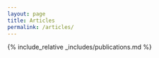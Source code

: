 ```yaml
---
layout: page
title: Articles
permalink: /articles/
---
```


{% include_relative _includes/publications.md %}
